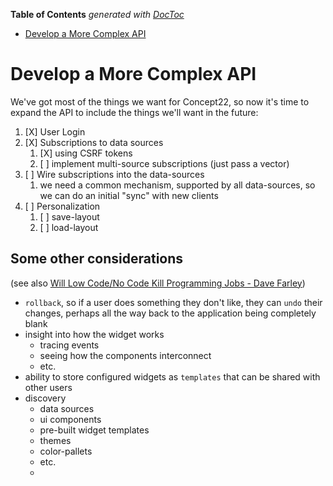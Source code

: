 <!-- START doctoc generated TOC please keep comment here to allow auto update -->
<!-- DON'T EDIT THIS SECTION, INSTEAD RE-RUN doctoc TO UPDATE -->
**Table of Contents**  *generated with [DocToc](https://github.com/thlorenz/doctoc)*

- [Develop a More Complex API](#develop-a-more-complex-api)

<!-- END doctoc generated TOC please keep comment here to allow auto update -->

# Develop a More Complex API

We've got most of the things we want for Concept22, so now it's time to expand the API 
to include the things we'll want in the future:

1. [X] User Login
2. [X] Subscriptions to data sources
   1. [X] using CSRF tokens
   2. [ ] implement multi-source subscriptions (just pass a vector)
3. [ ] Wire subscriptions into the data-sources
   1. we need a common mechanism, supported by all data-sources, so we can do an initial "sync" with new clients
4. [ ] Personalization
   1. [ ] save-layout
   2. [ ] load-layout

## Some other considerations

(see also [Will Low Code/No Code Kill Programming Jobs - Dave Farley](https://www.youtube.com/watch?v=uxBZFju0Mjs))

- `rollback`, so if a user does something they don't like, they can `undo` their changes, perhaps all the 
way back to the application being completely blank
- insight into how the widget works
  - tracing events
  - seeing how the components interconnect
  - etc.
- ability to store configured widgets as `templates` that can be shared with other users
- discovery
  - data sources
  - ui components
  - pre-built widget templates
  - themes
  - color-pallets
  - etc.
  - 
